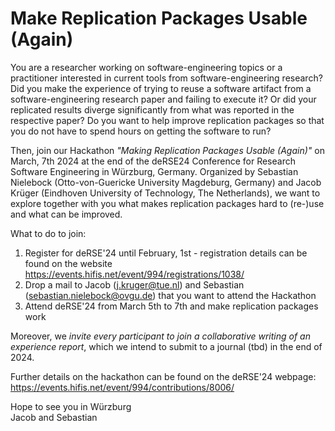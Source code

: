 # Make Replication Packages Usable (Again)


You are a researcher working on software-engineering topics or a practitioner interested in current tools from software-engineering research? Did you make the experience of trying to reuse a software artifact from a software-engineering research paper and failing to execute it? Or did your replicated results diverge significantly from what was reported in the respective paper? Do you want to help improve replication packages so that you do not have to spend hours on getting the software to run?

Then, join our Hackathon *"Making Replication Packages Usable (Again)"* on March, 7th 2024 at the end of the deRSE24 Conference for Research Software Engineering in Würzburg, Germany. Organized by Sebastian Nielebock (Otto-von-Guericke University Magdeburg, Germany) and Jacob Krüger (Eindhoven University of Technology, The Netherlands), we want to explore together with you what makes replication packages hard to (re-)use and what can be improved.

What to do to join:

1. Register for deRSE'24 until February, 1st - registration details can be found on the website https://events.hifis.net/event/994/registrations/1038/
2. Drop a mail to Jacob (j.kruger@tue.nl) and Sebastian (sebastian.nielebock@ovgu.de) that you want to attend the Hackathon
3. Attend deRSE'24 from March 5th to 7th and make replication packages work

Moreover, we *invite every participant to join a collaborative writing of an experience report*, which we intend to submit to a journal (tbd) in the end of 2024.

Further details on the hackathon can be found on the deRSE'24 webpage: https://events.hifis.net/event/994/contributions/8006/

Hope to see you in Würzburg\
Jacob and Sebastian